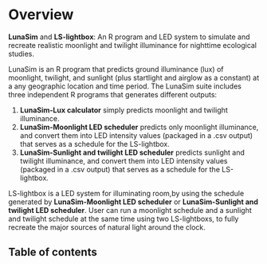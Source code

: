 # Overview

**LunaSim** and **LS-lightbox**: An R program and LED system to simulate and recreate realistic moonlight and twilight illuminance for nighttime ecological studies.

LunaSim is an R program that predicts ground illuminance (lux) of moonlight, twilight, and sunlight (plus startlight and airglow as a constant) at a any geographic location and time period. The LunaSim suite includes three independent R programs that generates different outputs:
1. **LunaSim-Lux calculator** simply predicts moonlight and twilight illuminance.
2. **LunaSim-Moonlight LED scheduler** predicts only moonlight illuminance, and convert them into LED intensity values (packaged in a .csv output) that serves as a schedule for the LS-lightbox.
3. **LunaSim-Sunlight and twilight LED scheduler** predicts sunlight and twilight illuminance, and convert them into LED intensity values (packaged in a .csv output) that serves as a schedule for the LS-lightbox.

LS-lightbox is a LED system for illuminating room,by using the schedule generated by **LunaSim-Moonlight LED scheduler** or **LunaSim-Sunlight and twilight LED scheduler**. User can run a moonlight schedule and a sunlight and twilight schedule at the same time using two LS-lightboxs, to fully recreate the major sources of natural light around the clock.

## Table of contents
```{tableofcontents}

```

